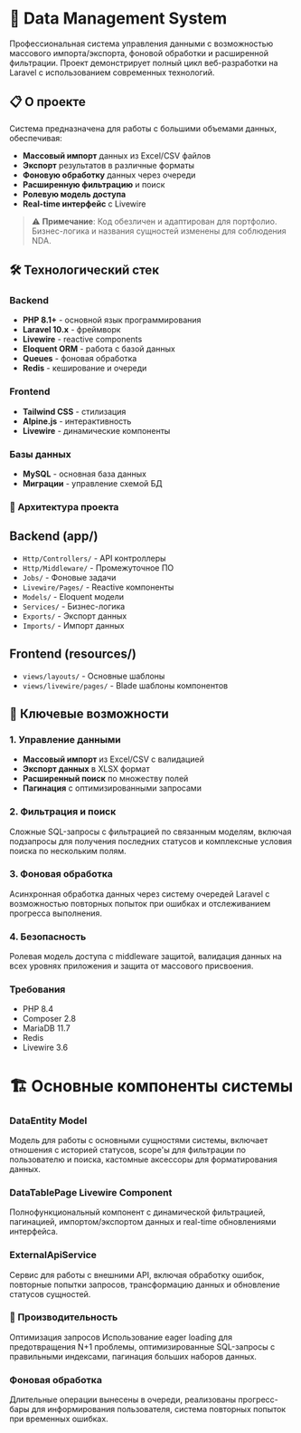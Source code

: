# 🚀 Data Management System

Профессиональная система управления данными с возможностью массового импорта/экспорта, фоновой обработки и расширенной фильтрации. Проект демонстрирует полный цикл веб-разработки на Laravel с использованием современных технологий.

## 📋 О проекте

Система предназначена для работы с большими объемами данных, обеспечивая:
- **Массовый импорт** данных из Excel/CSV файлов
- **Экспорт** результатов в различные форматы  
- **Фоновую обработку** данных через очереди
- **Расширенную фильтрацию** и поиск
- **Ролевую модель доступа**
- **Real-time интерфейс** с Livewire

> ⚠️ **Примечание**: Код обезличен и адаптирован для портфолио. Бизнес-логика и названия сущностей изменены для соблюдения NDA.

## 🛠 Технологический стек

### Backend
- **PHP 8.1+** - основной язык программирования
- **Laravel 10.x** - фреймворк
- **Livewire** - reactive components
- **Eloquent ORM** - работа с базой данных
- **Queues** - фоновая обработка
- **Redis** - кеширование и очереди

### Frontend
- **Tailwind CSS** - стилизация
- **Alpine.js** - интерактивность
- **Livewire** - динамические компоненты

### Базы данных
- **MySQL** - основная база данных
- **Миграции** - управление схемой БД

### 📁 Архитектура проекта
## Backend (app/)

- `Http/Controllers/` - API контроллеры
- `Http/Middleware/` - Промежуточное ПО  
- `Jobs/` - Фоновые задачи
- `Livewire/Pages/` - Reactive компоненты
- `Models/` - Eloquent модели
- `Services/` - Бизнес-логика
- `Exports/` - Экспорт данных
- `Imports/` - Импорт данных

## Frontend (resources/)

- `views/layouts/` - Основные шаблоны
- `views/livewire/pages/` - Blade шаблоны компонентов

## 🎯 Ключевые возможности

### 1. Управление данными
- **Массовый импорт** из Excel/CSV с валидацией
- **Экспорт данных** в XLSX формат
- **Расширенный поиск** по множеству полей
- **Пагинация** с оптимизированными запросами

### 2. Фильтрация и поиск
Сложные SQL-запросы с фильтрацией по связанным моделям, включая подзапросы для получения последних статусов и комплексные условия поиска по нескольким полям.

### 3. Фоновая обработка
Асинхронная обработка данных через систему очередей Laravel с возможностью повторных попыток при ошибках и отслеживанием прогресса выполнения.

### 4. Безопасность
Ролевая модель доступа с middleware защитой, валидация данных на всех уровнях приложения и защита от массового присвоения.

### Требования
- PHP 8.4
- Composer 2.8
- MariaDB 11.7
- Redis
- Livewire 3.6

# 🏗 Основные компоненты системы
### DataEntity Model
Модель для работы с основными сущностями системы, включает отношения с историей статусов, scope'ы для фильтрации по пользователю и поиска, кастомные аксессоры для форматирования данных.

### DataTablePage Livewire Component
Полнофункциональный компонент с динамической фильтрацией, пагинацией, импортом/экспортом данных и real-time обновлениями интерфейса.

### ExternalApiService
Сервис для работы с внешними API, включая обработку ошибок, повторные попытки запросов, трансформацию данных и обновление статусов сущностей.

### 🔧 Производительность
Оптимизация запросов
Использование eager loading для предотвращения N+1 проблемы, оптимизированные SQL-запросы с правильными индексами, пагинация больших наборов данных.

### Фоновая обработка
Длительные операции вынесены в очереди, реализованы прогресс-бары для информирования пользователя, система повторных попыток при временных ошибках.
